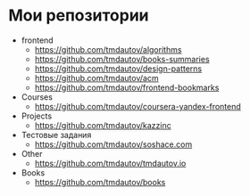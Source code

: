 # Мои репозитории
- frontend
  - https://github.com/tmdautov/algorithms
  - https://github.com/tmdautov/books-summaries
  - https://github.com/tmdautov/design-patterns
  - https://github.com/tmdautov/acm
  - https://github.com/tmdautov/frontend-bookmarks
- Courses
  - https://github.com/tmdautov/coursera-yandex-frontend
- Projects
  - https://github.com/tmdautov/kazzinc
- Тестовые задания
  - https://github.com/tmdautov/soshace.com
- Other
  - https://github.com/tmdautov/tmdautov.io
- Books
  - https://github.com/tmdautov/books
  
